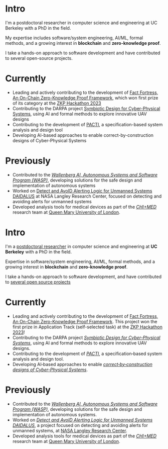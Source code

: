 # Intro

I'm a postdoctoral researcher in computer science and engineering at UC Berkeley with a PhD in the field. 

My expertise includes software/system engineering, AI/ML, formal methods, and a growing interest in **blockchain** and **zero-knowledge proof**. 

I take a hands-on approach to software development and have contributed to several open-source projects.

# Currently

- Leading and actively contributing to the development of [Fact Fortress, An On-Chain Zero-Knowledge Proof Framework](https://pierg.github.io/fact-fortress-web/), which won first prize of its category at the [ZKP Hackathon 2023](https://zk-hacking.org)
- Contributing to the DARPA project [Symbiotic Design for Cyber-Physical Systems](https://www.darpa.mil/program/symbiotic-design-for-cyber-physical-systems), using AI and formal methods to explore innovative UAV designs
- Contributing to the development of [PACTI](https://www.pacti.org), a specification-based system analysis and design tool
- Developing AI-based approaches to enable correct-by-construction designs of Cyber-Physical Systems

# Previously

- Contributed to the [_Wallenberg AI, Autonomous Systems and Software Program (WASP)_](https://wasp-sweden.org), developing solutions for the safe design and implementation of autonomous systems
- Worked on [Detect and AvoID Alerting Logic for Unmanned Systems DAIDALUS](https://github.com/nasa/daidalus) at NASA Langley Research Center, focused on detecting and avoiding alerts for unmanned systems
- Developed analysis tools for medical devices as part of the [_CHI+MED_](https://www.chi-med.ac.uk/research/) research team at [Queen Mary University of London](https://www.qmul.ac.uk).




# Intro

I'm a [postdoctoral researcher](https://www.icyphy.org/people.html) in computer science and engineering at **UC Berkeley** with a PhD in the field. 

Expertise in software/system engineering, AI/ML, formal methods, and a growing interest in **blockchain** and **zero-knowledge proof**. 

I take a hands-on approach to software development, and have contributed to [several open source projects](https://pierg.github.io/projects)



# Currently
* Leading and actively contributing to the development of [Fact Fortress, An On-Chain Zero-Knowledge Proof Framework](https://pierg.github.io/fact-fortress-web/). This project won the first prize in Application Track (self-selected task) at the [ZKP Hackathon 2023](https://zk-hacking.org)!
* Contributing to the DARPA project [_Symbiotic Design for Cyber-Physical Systems_](https://www.darpa.mil/program/symbiotic-design-for-cyber-physical-systems), using AI and formal methods to explore innovative UAV designs.
* Contributing to the development of [_PACTI_](https://www.pacti.org), a specification‑based system analysis and design tool.
* Developing AI‑based approaches to enable [_correct‑by‑construction designs of Cyber-Physical Systems_](https://arxiv.org/abs/2211.11908).

# Previously

* Contributed to the [_Wallenberg AI, Autonomous Systems and Software Program (WASP)_](https://wasp-sweden.org), developing solutions for the safe design and implementation of autonomous systems.
* Worked on [_Detect and AvoID Alerting Logic for Unmanned Systems DAIDALUS_](https://github.com/nasa/daidalus), a project focused on detecting and avoiding alerts for unmanned systems, at [NASA Langley Research Center](https://www.nasa.gov/langley).
* Developed analysis tools for medical devices as part of the [_CHI+MED_](https://www.chi-med.ac.uk/research/) research team at [Queen Mary University of London](https://www.qmul.ac.uk).

